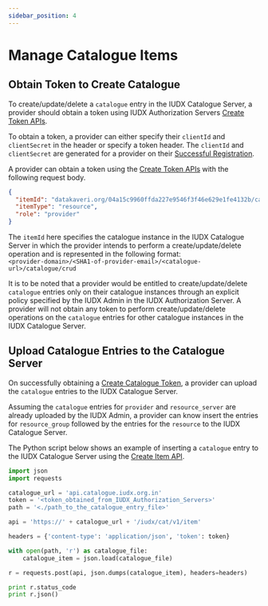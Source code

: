 ```yaml
---
sidebar_position: 4
---
```

 
# Manage Catalogue Items

## Obtain Token to Create Catalogue
To create/update/delete a `catalogue` entry in the IUDX Catalogue Server, a provider should obtain a token using IUDX Authorization Servers [Create Token APIs](https://authorization.iudx.org.in/apis#operation/post-auth-v1-token).

To obtain a token, a provider can either specify their `clientId` and `clientSecret` in the header or specify a token header. The `clientId` and `clientSecret` are generated for a provider on their [Successful Registration](https://docs.iudx.org.in/docs/registration#successful-registration-and-client-id-client-secret).

A provider can obtain a token using the [Create Token APIs](https://authorization.iudx.org.in/apis#operation/post-auth-v1-token) with the following request body.
```json
{
  "itemId": "datakaveri.org/04a15c9960ffda227e9546f3f46e629e1fe4132b/catalogue.iudx.org.in/catalogue/crud",
  "itemType": "resource",
  "role": "provider"
}
```
The `itemId` here specifies the catalogue instance in the IUDX Catalogue Server in which the provider intends to perform a create/update/delete operation and is represented in the following format:<br/>
`<provider-domain>/<SHA1-of-provider-email>/<catalogue-url>/catalogue/crud`

It is to be noted that a provider would be entitled to create/update/delete `catalogue` entries only on their catalogue instances through an explicit policy specified by the IUDX Admin in the IUDX Authorization Server. A provider will not obtain any token to perform create/update/delete operations on the `catalogue` entries for other catalogue instances in the IUDX Catalogue Server.

## Upload Catalogue Entries to the Catalogue Server
On successfully obtaining a [Create Catalogue Token](https://docs.iudx.org.in/docs/Provider/provider_register_catalogue_item#obtain-token-to-create-catalogue), a provider can upload the `catalogue` entries to the IUDX Catalogue Server.

Assuming the `catalogue` entries for `provider` and `resource_server` are already uploaded by the IUDX Admin, a provider can know insert the entries for `resource_group` followed by the entries for the `resource` to the IUDX Catalogue Server.

The Python script below shows an example of inserting a `catalogue` entry to the IUDX Catalogue Server using the [Create Item API](https://api.catalogue.iudx.org.in/apis#operation/createItem).
```python { #create_catalogue_example }
import json
import requests

catalogue_url = 'api.catalogue.iudx.org.in'
token = '<token_obtained_from_IUDX_Authorization_Servers>'
path = '<./path_to_the_catalogue_entry_file>'

api = 'https://' + catalogue_url + '/iudx/cat/v1/item'

headers = {'content-type': 'application/json', 'token': token}

with open(path, 'r') as catalogue_file:
    catalogue_item = json.load(catalogue_file)

r = requests.post(api, json.dumps(catalogue_item), headers=headers)

print r.status_code
print r.json()
```
